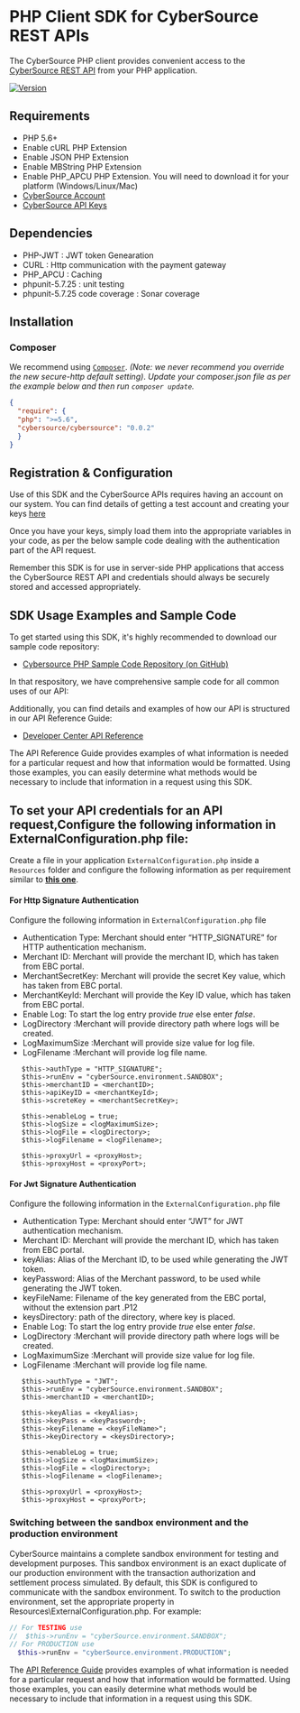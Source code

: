 # PHP Client SDK for CyberSource REST APIs

The CyberSource PHP client provides convenient access to the [CyberSource REST API](https://developer.cybersource.com/api/reference/api-reference.html) from your PHP application.

[![Version         ][packagist_badge]][packagist]

## Requirements
* PHP 5.6+
* Enable cURL PHP Extension
* Enable JSON PHP Extension
* Enable MBString PHP Extension
* Enable PHP_APCU PHP Extension. You will need to download it for your platform (Windows/Linux/Mac) 
* [CyberSource Account](https://developer.cybersource.com/api/developer-guides/dita-gettingstarted/registration.html)
* [CyberSource API Keys](https://prod.developer.cybersource.com/api/developer-guides/dita-gettingstarted/registration/createCertSharedKey.html)
 
 ## Dependencies
* PHP-JWT              			      : JWT token Genearation
* CURL          				            : Http communication with the payment gateway
* PHP_APCU						                : Caching 
* phpunit-5.7.25               	: unit testing
* phpunit-5.7.25 code coverage 	: Sonar coverage

## Installation
### Composer
We recommend using [`Composer`](http://getcomposer.org). *(Note: we never recommend you
override the new secure-http default setting)*. 
*Update your composer.json file as per the example below and then run
`composer update`.*

```json
{
  "require": {
  "php": ">=5.6",
  "cybersource/cybersource": "0.0.2"
  }
}
```

## Registration & Configuration
Use of this SDK and the CyberSource APIs requires having an account on our system. You can find details of getting a test account and creating your keys [here](https://developer.cybersource.com/api/developer-guides/dita-gettingstarted/registration.html)

Once you have your keys, simply load them into the appropriate variables in your code, as per the below sample code dealing with the authentication part of the API request. 

Remember this SDK is for use in server-side PHP applications that access the CyberSource REST API and credentials should always be securely stored and accessed appropriately. 

## SDK Usage Examples and Sample Code
To get started using this SDK, it's highly recommended to download our sample code repository:
* [Cybersource PHP Sample Code Repository (on GitHub)](https://github.com/CyberSource/cybersource-rest-samples-php)

In that respository, we have comprehensive sample code for all common uses of our API:

Additionally, you can find details and examples of how our API is structured in our API Reference Guide:
* [Developer Center API Reference](https://developer.cybersource.com/api/reference/api-reference.html)

The API Reference Guide provides examples of what information is needed for a particular request and how that information would be formatted. Using those examples, you can easily determine what methods would be necessary to include that information in a request using this SDK.



## To set your API credentials for an API request,Configure the following information in ExternalConfiguration.php file:

  Create a file in your application `ExternalConfiguration.php` inside a `Resources` folder and configure the following information as per requirement similar to [**this one**](https://github.com/CyberSource/cybersource-rest-samples-php/blob/master/Resources/ExternalConfiguration.php).
  
  #### For Http Signature Authentication 
  
  Configure the following information in `ExternalConfiguration.php` file
  
*	Authentication Type:  Merchant should enter “HTTP_SIGNATURE” for HTTP authentication mechanism.
*	Merchant ID: Merchant will provide the merchant ID, which has taken from EBC portal.
*	MerchantSecretKey: Merchant will provide the secret Key value, which has taken from EBC portal.
*	MerchantKeyId:  Merchant will provide the Key ID value, which has taken from EBC portal.
*	Enable Log: To start the log entry provide _true_ else enter _false_.
*   LogDirectory :Merchant will provide directory path where logs will be created.
*   LogMaximumSize :Merchant will provide size value for log file.
*   LogFilename  :Merchant will provide log file name.


```
   $this->authType = "HTTP_SIGNATURE";
   $this->runEnv = "cyberSource.environment.SANDBOX";
   $this->merchantID = <merchantID>;
   $this->apiKeyID = <merchantKeyId>;
   $this->screteKey = <merchantSecretKey>;
   
   $this->enableLog = true;
   $this->logSize = <logMaximumSize>;
   $this->logFile = <logDirectory>;
   $this->logFilename = <logFilename>;
   
   $this->proxyUrl = <proxyHost>;
   $this->proxyHost = <proxyPort>;

```
  #### For Jwt Signature Authentication

  Configure the following information in the `ExternalConfiguration.php` file
  
*	Authentication Type:  Merchant should enter “JWT” for JWT authentication mechanism.
*	Merchant ID: Merchant will provide the merchant ID, which has taken from EBC portal.
*	keyAlias: Alias of the Merchant ID, to be used while generating the JWT token.
*	keyPassword: Alias of the Merchant password, to be used while generating the JWT token.
*	keyFileName: Filename of the key generated from the EBC portal, without the extension part .P12
*   keysDirectory: path of the directory, where key is placed.
*	Enable Log: To start the log entry provide _true_ else enter _false_.
*   LogDirectory :Merchant will provide directory path where logs will be created.
*   LogMaximumSize :Merchant will provide size value for log file.
*   LogFilename  :Merchant will provide log file name.

```
   $this->authType = "JWT";
   $this->runEnv = "cyberSource.environment.SANDBOX";
   $this->merchantID = <merchantID>;
   
   $this->keyAlias = <keyAlias>;
   $this->keyPass = <keyPassword>;
   $this->keyFilename = <keyFileName>";
   $this->keyDirectory = <keysDirectory>;
   
   $this->enableLog = true;
   $this->logSize = <logMaximumSize>;
   $this->logFile = <logDirectory>;
   $this->logFilename = <logFilename>;
   
   $this->proxyUrl = <proxyHost>;
   $this->proxyHost = <proxyPort>;
```

### Switching between the sandbox environment and the production environment
CyberSource maintains a complete sandbox environment for testing and development purposes. This sandbox environment is an exact 
duplicate of our production environment with the transaction authorization and settlement process simulated. By default, this SDK is 
configured to communicate with the sandbox environment. To switch to the production environment, set the appropriate property 
in Resources\ExternalConfiguration.php. For example:

```php
// For TESTING use
//  $this->runEnv = "cyberSource.environment.SANDBOX";
// For PRODUCTION use
  $this->runEnv = "cyberSource.environment.PRODUCTION";
```

The [API Reference Guide](https://developer.cybersource.com/api/reference/api-reference.html) provides examples of what information is needed for a particular request and how that information would be formatted. Using those examples, you can easily determine what methods would be necessary to include that information in a request
using this SDK.

[packagist_badge]: https://img.shields.io/packagist/v/cybersource/rest-client-php.svg
[packagist]: https://packagist.org/packages/cybersource/rest-client-php
